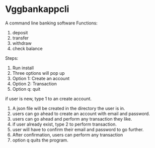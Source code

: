 # Vggbankappcli
A command line banking software
Functions:

1. deposit
2. transfer
3. withdraw
4. check balance

Steps:
1. Run install
2. Three options will pop up
3. Option 1: Create an account
4. Option 2: Transaction
5. Option q: quit

if user is new, type 1 to an create account.
1. A json file will be created in the directory the user is in.
2. users can go ahead to create an account with email and password.
3. users can go ahead and perform any transaction they like.
4. if user already exist, type 2 to perform transaction.
5. user will have to confirm their email and password to go further.
6. After confirmation, users can perform any transaction
7. option q quits the program.
